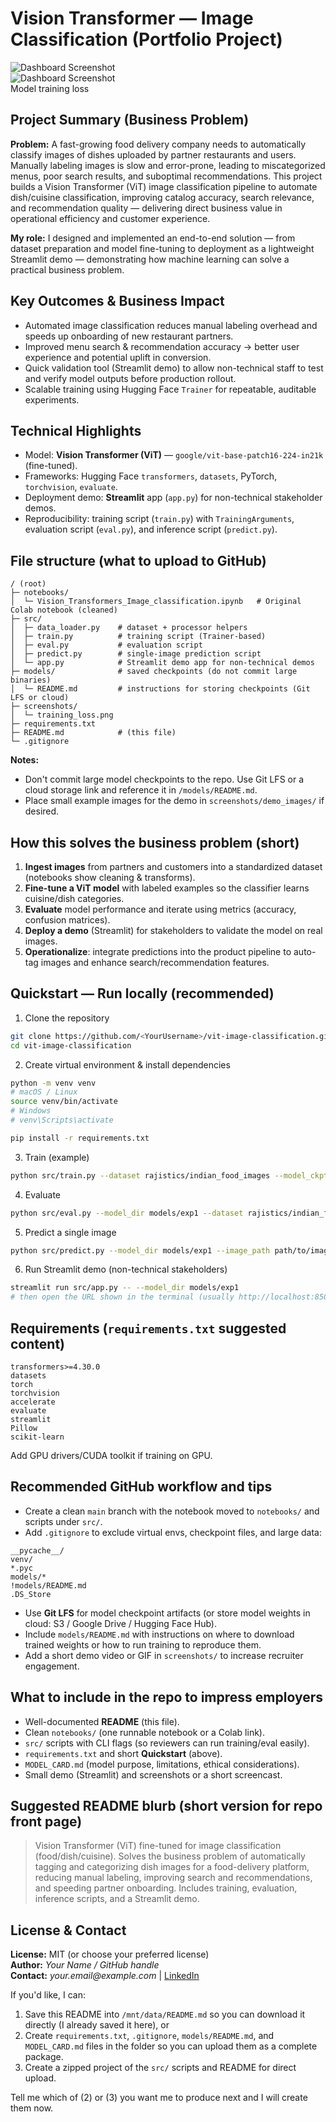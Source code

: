 # **Vision Transformer — Image Classification (Portfolio Project)**

![Dashboard Screenshot](https://github.com/Slimsnapz/ision-Transformer--Image-Classification/blob/57d625866f6cd995657d4012cc9a822cb05c00e0/screenshots/Screenshot%202025-08-31%20091723.png)  
![Dashboard Screenshot](https://github.com/Slimsnapz/ision-Transformer--Image-Classification/blob/4ae5c3cedfb8a7c16d85fd29ce95854c1379e37c/screenshots/Screenshot%202025-08-31%20091742.png)  
Model training loss



## Project Summary (Business Problem)

**Problem:** A fast-growing food delivery company needs to automatically classify images of dishes uploaded by partner restaurants and users. Manually labeling images is slow and error-prone, leading to miscategorized menus, poor search results, and suboptimal recommendations. This project builds a Vision Transformer (ViT) image classification pipeline to automate dish/cuisine classification, improving catalog accuracy, search relevance, and recommendation quality — delivering direct business value in operational efficiency and customer experience.

**My role:** I designed and implemented an end-to-end solution — from dataset preparation and model fine-tuning to deployment as a lightweight Streamlit demo — demonstrating how machine learning can solve a practical business problem.



## Key Outcomes & Business Impact

- Automated image classification reduces manual labeling overhead and speeds up onboarding of new restaurant partners.
- Improved menu search & recommendation accuracy → better user experience and potential uplift in conversion.
- Quick validation tool (Streamlit demo) to allow non-technical staff to test and verify model outputs before production rollout.
- Scalable training using Hugging Face `Trainer` for repeatable, auditable experiments.



## Technical Highlights

- Model: **Vision Transformer (ViT)** — `google/vit-base-patch16-224-in21k` (fine-tuned).
- Frameworks: Hugging Face `transformers`, `datasets`, PyTorch, `torchvision`, `evaluate`.
- Deployment demo: **Streamlit** app (`app.py`) for non-technical stakeholder demos.
- Reproducibility: training script (`train.py`) with `TrainingArguments`, evaluation script (`eval.py`), and inference script (`predict.py`).



## File structure (what to upload to GitHub)

```
/ (root)
├─ notebooks/
│  └─ Vision_Transformers_Image_classification.ipynb   # Original Colab notebook (cleaned)
├─ src/
│  ├─ data_loader.py    # dataset + processor helpers
│  ├─ train.py          # training script (Trainer-based)
│  ├─ eval.py           # evaluation script
│  ├─ predict.py        # single-image prediction script
│  └─ app.py            # Streamlit demo app for non-technical demos
├─ models/              # saved checkpoints (do not commit large binaries)
│  └─ README.md         # instructions for storing checkpoints (Git LFS or cloud)
├─ screenshots/
│  └─ training_loss.png
├─ requirements.txt
├─ README.md            # (this file)
└─ .gitignore
```

**Notes:**
- Don't commit large model checkpoints to the repo. Use Git LFS or a cloud storage link and reference it in `/models/README.md`.
- Place small example images for the demo in `screenshots/demo_images/` if desired.



## How this solves the business problem (short)

1. **Ingest images** from partners and customers into a standardized dataset (notebooks show cleaning & transforms).  
2. **Fine-tune a ViT model** with labeled examples so the classifier learns cuisine/dish categories.  
3. **Evaluate** model performance and iterate using metrics (accuracy, confusion matrices).  
4. **Deploy a demo** (Streamlit) for stakeholders to validate the model on real images.  
5. **Operationalize**: integrate predictions into the product pipeline to auto-tag images and enhance search/recommendation features.



## Quickstart — Run locally (recommended)

1. Clone the repository
```bash
git clone https://github.com/<YourUsername>/vit-image-classification.git
cd vit-image-classification
```

2. Create virtual environment & install dependencies
```bash
python -m venv venv
# macOS / Linux
source venv/bin/activate
# Windows
# venv\Scripts\activate

pip install -r requirements.txt
```

3. Train (example)
```bash
python src/train.py --dataset rajistics/indian_food_images --model_ckpt google/vit-base-patch16-224-in21k --output_dir models/exp1
```

4. Evaluate
```bash
python src/eval.py --model_dir models/exp1 --dataset rajistics/indian_food_images
```

5. Predict a single image
```bash
python src/predict.py --model_dir models/exp1 --image_path path/to/image.jpg
```

6. Run Streamlit demo (non-technical stakeholders)
```bash
streamlit run src/app.py -- --model_dir models/exp1
# then open the URL shown in the terminal (usually http://localhost:8501)
```



## Requirements (`requirements.txt` suggested content)

```
transformers>=4.30.0
datasets
torch
torchvision
accelerate
evaluate
streamlit
Pillow
scikit-learn
```

Add GPU drivers/CUDA toolkit if training on GPU.



## Recommended GitHub workflow and tips

- Create a clean `main` branch with the notebook moved to `notebooks/` and scripts under `src/`.
- Add `.gitignore` to exclude virtual envs, checkpoint files, and large data:
```
__pycache__/
venv/
*.pyc
models/*
!models/README.md
.DS_Store
```
- Use **Git LFS** for model checkpoint artifacts (or store model weights in cloud: S3 / Google Drive / Hugging Face Hub).
- Include `models/README.md` with instructions on where to download trained weights or how to run training to reproduce them.
- Add a short demo video or GIF in `screenshots/` to increase recruiter engagement.



## What to include in the repo to impress employers

- Well-documented **README** (this file).  
- Clean `notebooks/` (one runnable notebook or a Colab link).  
- `src/` scripts with CLI flags (so reviewers can run training/eval easily).  
- `requirements.txt` and short **Quickstart** (above).  
- `MODEL_CARD.md` (model purpose, limitations, ethical considerations).  
- Small demo (Streamlit) and screenshots or a short screencast.



## Suggested README blurb (short version for repo front page)

> Vision Transformer (ViT) fine-tuned for image classification (food/dish/cuisine). Solves the business problem of automatically tagging and categorizing dish images for a food-delivery platform, reducing manual labeling, improving search and recommendations, and speeding partner onboarding. Includes training, evaluation, inference scripts, and a Streamlit demo.


## License & Contact

**License:** MIT (or choose your preferred license)  
**Author:** _Your Name / GitHub handle_  
**Contact:** _your.email@example.com_ | [LinkedIn](https://www.linkedin.com/in/yourprofile)



If you'd like, I can:
1. Save this README into `/mnt/data/README.md` so you can download it directly (I already saved it here), or  
2. Create `requirements.txt`, `.gitignore`, `models/README.md`, and `MODEL_CARD.md` files in the folder so you can upload them as a complete package.  
3. Create a zipped project of the `src/` scripts and README for direct upload.

Tell me which of (2) or (3) you want me to produce next and I will create them now.
